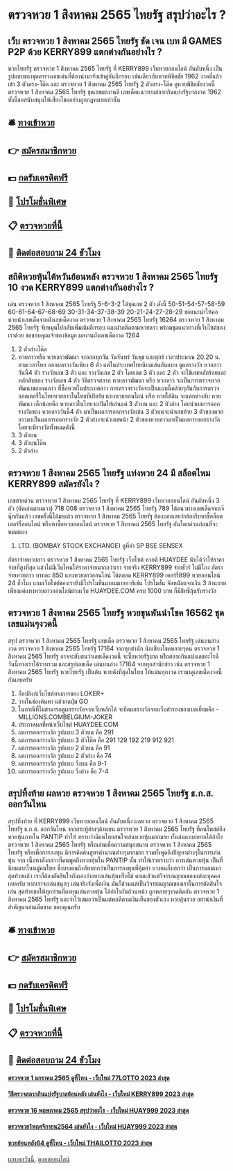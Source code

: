 # ตรวจหวย 1 สิงหาคม 2565 ไทยรัฐ สรุปว่าอะไร ?
## เว็บ ตรวจหวย 1 สิงหาคม 2565 ไทยรัฐ ชัด เจน เบท มี GAMES P2P ด้วย KERRY899 แตกต่างกันอย่างไร ?
หวยไทยรัฐ ตรวจหวย 1 สิงหาคม 2565 ไทยรัฐ ที่ KERRY899 เว็บหวยออนไลน์ อันดับหนึ่ง เป็นรูปแบบของชุดตารางเลขเด่นที่ต้องนำมาจับเข้าคู่กันอีกรอบ เช่นเดียวกับหวยพิชิตชัย 1962 งวดที่แล้วเข้า 3 ตัวตรง-โต๊ด และ ตรวจหวย 1 สิงหาคม 2565 ไทยรัฐ 2 ตัวตรง-โต๊ด ดูหวยพิชิตชัยงวดนี้ ตรวจหวย 1 สิงหาคม 2565 ไทยรัฐ ชุดเลขผลงานดี เลขเด็ดแนวทางสลากกินแบ่งรัฐบาลงวด 1962 ทั้งนี้ขอสนับสนุนให้เสี่ยงโชคอย่างถูกกฎหมายเท่านั้น

## 🛎 [ทางเข้าหวย](https://bit.ly/3BG5bNw)
## 👉 [สมัครสมาชิกหวย](https://bit.ly/3BG5bNw)
## 💵 [กดรับเครดิตฟรี](https://bit.ly/3C3mvgS)
## 👑 [โปรโมชั่นพิเศษ](https://bit.ly/3C3mvgS)
## 📋 [ตรวจหวยที่นี้](https://bit.ly/3C3mvgS)
## 📱 [ติดต่อสอบถาม 24 ชัวโมง](https://bit.ly/3C3mvgS)

## สถิติหวยหุ้นไต้หวันย้อนหลัง ตรวจหวย 1 สิงหาคม 2565 ไทยรัฐ 10 งวด KERRY899 แตกต่างกันอย่างไร ?
เด่น ตรวจหวย 1 สิงหาคม 2565 ไทยรัฐ 5-6-3-2 ได้ชุดเลข 2 ตัว ดังนี้
50-51-54-57-58-59
60-61-64-67-68-69
30-31-34-37-38-39
20-21-24-27-28-29
ขอแนะนำให้คอหวยนำเลขเด็ดจากผังเลขเด็ดงวด ตรวจหวย 1 สิงหาคม 2565 ไทยรัฐ 16264 ตรวจหวย 1 สิงหาคม 2565 ไทยรัฐ จับหมุนไปกลับเพิ่มเติมอีกรอบ และฝากติดตามหวยลาว พร้อมชุดแนวทางที่เว็บไซต์ของเราด้วย
ขอขอบคุณเจ้าของข้อมูล
ผลงานผังเลขเด็ดงวด 1264
1. 2 ตัวล่างโต๊ด
2. หวยลาวหรือ หวยลาวพัฒนา จะออกทุกวัน วันจันทร์ วันพุธ และศุกร์ เวลาประมาณ 20.20 น. ตามเวลาไทย ออกผลรางวัลเพียง 6 ตัว แต่ในประเทศไทยนิยมเล่นกันแบบ ดูผลรางวัล หวยลาววันนี้4 ตัว รางวัลเลข 3 ตัว และ รางวัลเลข 2 ตัว โดยเลข 3 ตัว และ 2 ตัว จะใช้เลขหลักร้อยและหลักสิบของ รางวัลเลข 4 ตัว วิธีตรวจสลาก หวยลาวพัฒนา หรือ หวยลาว จะเป็นการตรวจหวยพัฒนาของคนลาว ที่ซื้อหวยในประเทศลาว การตรวจรางวัลจะเป็นแบบนี้คล้ายๆกันกับการตรวจลอตเตอรี่ในไทยหวยลาวในไทยที่เปิดรับ แทงหวยออนไลน์ หรือ หวยใต้ดิน จะแตกต่างกับ หวยพัฒนา เล็กน้อยคือ หวยลาวในไทยจะเปิดให้เล่นแค่ 3 ตัวบน และ 2 ตัวล่าง โดยนำผลการออกรางวัลของ หวยลาววันนี้4 ตัว มาเป็นผลการออกรางวัลเช่น 3 ตัวบนจะนำเลขท้าย 3 ตัวของหวยลาวมาเป็นผลการออกรางวัล 2 ตัวล่างจะนำเลขหน้า 2 ตัวของหวยลาวมาเป็นผลการออกรางวัล โดยจะมีรางวัลทั้งหมดดังนี้
3. 3 ตัวบน
4. 3 ตัวบนโต๊ด
5. 2 ตัวล่าง

## ตรวจหวย 1 สิงหาคม 2565 ไทยรัฐ แท่งหวย 24 มี สล็อตไหม KERRY899 สมัครยังไง ?
เลขสายด่วน ตรวจหวย 1 สิงหาคม 2565 ไทยรัฐ ที่ KERRY899 เว็บหวยออนไลน์ อันดับหนึ่ง 3 ตัว (ตัดเล่นตามดวง) 718 008 ตรวจหวย 1 สิงหาคม 2565 ไทยรัฐ 789
ได้แนวทางเลขเด็ดจากเจ๊นุ๊กกันแล้ว เลขครั้งนี้ได้มาแล้ว ตรวจหวย 1 สิงหาคม 2565 ไทยรัฐ ต้องบอกเลยว่าต้องรีบหาซื้อล็อตเตอร์รี่ออนไลน์ หรือหาซื้อหวยออนไลน์ ตรวจหวย 1 สิงหาคม 2565 ไทยรัฐ กันโดยด่วนก่อนที่จะหมดแผง
1. LTD. (BOMBAY STOCK EXCHANGE) ดูที่ค่า SP BSE SENSEX

อัตราจ่ายหวยลาว ตรวจหวย 1 สิงหาคม 2565 ไทยรัฐ เว็บไซต์ หวยดี HUAYDEE นับได้ว่าให้ราคาจ่ายที่สูงที่สุด แล้วไม่มีเว็บไหนให้ราคาจ่ายมากกว่าเรา จ่ายจริง KERRY899 จ่ายชัวร์ ไม่มีโกง อัตราจ่ายหวยลาว บาทละ 850 แทงหวยลาวออนไลน์ ได้ตลอด KERRY899 เคอร์รี่899 หวยออนไลน์ 24 ชั่วโมง
แถมเว็บไซต์ของเรายังมีโปรโมชั่นมากมมายอาทิเช่น โปรโมชั่น จัดหนักแจกเงิน 3 ล้านบาท เพียงแค่แทงหวยลาวออนไลน์ผ่านเว็บ HUAYDEE.COM ครบ 1000 บาท ก็มีสิทธิ์ลุ้นรับรางวัล

## ตรวจหวย 1 สิงหาคม 2565 ไทยรัฐ หวยขุนพันนำโชค 16562 ชุดเลขแม่นๆงวดนี้
สรุป ตรวจหวย 1 สิงหาคม 2565 ไทยรัฐ เลขเด็ด ตรวจหวย 1 สิงหาคม 2565 ไทยรัฐ เด่นบนล่าง งวด ตรวจหวย 1 สิงหาคม 2565 ไทยรัฐ 17164 จากทุกสำนัก นักเสียงโชคหลายๆคน ตรวจหวย 1 สิงหาคม 2565 ไทยรัฐ อาจจะสับสนว่าเลขเด็ดงวดนี้ จะซื้อหวยรัฐบาล หรือสลากกินแบ่งเลขอะไรดี วันนี้ทางเราได้รวบรวม และสรุปเลขเด็ด เด่นบนล่าง 17164 จากทุกสำนักข่าว เช่น ตรวจหวย 1 สิงหาคม 2565 ไทยรัฐ หวยไทยรัฐ เป็นต้น หวยดังที่สุดในไทย ให้แม่นทุกงวด เรามาดูเลขเด็ดงวดนี้ กันเลยครับ
1. ก็อปลิงก์เว็บไซต์ทางการของ LOKER+
2. วางในช่องค้นหา แล้วกดปุ่ม GO
3. ในกรณีที่ไม่สามารถดูผลรางวัลจากเว็บหลักได้ จะยึดผลรางวัลจากเว็บสำรองของเบลเยี่ยมคือ -MILLIONS.COMBELGIUM-JOKER
4. ประกาศผลที่หน้าเว็บไซต์ HUAYDEE.COM
5. ผลการออกรางวัล รูปแบบ 3 ตัวบน คือ 291
6. ผลการออกรางวัล รูปแบบ 3 ตัวโต๊ด คือ 291 129 192 219 912 921
7. ผลการออกรางวัล รูปแบบ 2 ตัวบน คือ 91
8. ผลการออกรางวัล รูปแบบ 2 ตัวล่าง คือ 74
9. ผลการออกรางวัล รูปแบบ วิ่งบน คือ 9-1
10. ผลการออกรางวัล รูปแบบ วิ่งล่าง คือ 7-4

## สรุปทิ้งท้าย ผลหวย ตรวจหวย 1 สิงหาคม 2565 ไทยรัฐ ธ.ก.ส. ออกวันไหน
สรุปทิ้งท้าย ที่ KERRY899 เว็บหวยออนไลน์ อันดับหนึ่ง ผลหวย ตรวจหวย 1 สิงหาคม 2565 ไทยรัฐ ธ.ก.ส. ออกวันไหน จากกระทู้ต่างๆด้านบน ตรวจหวย 1 สิงหาคม 2565 ไทยรัฐ ที่คนโพสต์ถึงหวยหุ้นภายใน PANTIP ทำให้ ทราบว่ามีคนไทยสนใจเล่นหวยหุ้นมากมาย ทั้งเล่นแบบอยากได้กำไร ตรวจหวย 1 สิงหาคม 2565 ไทยรัฐ หรือเล่นเพื่อความสนุกสนาน ตรวจหวย 1 สิงหาคม 2565 ไทยรัฐ หรือเพื่อการลงทุน มีการคิดค้นสูตรคำนวณต่างๆมากมาย
รวมทั้งพูดถึงปัญหาต่างๆในการเล่นหุ้น จาก เนื้อหาดังกล่าวที่คนพูดถึงหวยหุ้นใน PANTIP นั้น ทำให้เราทราบว่า การเล่นหวยหุ้น เป็นที่นิยมมากในหมู่คนไทย ซึ่งบางคนถึงกับบอกว่าเป็นการลงทุนที่คุ้มค่า บางคนก็บอกว่า เป็นการมอมเมา สุดท้ายแล้ว เราก็ต้องตัดสินใจกันเองว่าอยากเล่นหุ้นหรือไม่ ตามแล้วแต่วิจารณญาณของแต่ละบุคคลเลยครับ
หากเราจะเล่นสนุกๆ เล่นจริงจังเพื่อเงิน มันก็ล้วนแต่เป็นวิจารณญาณของเราในการตัดสินใจเล่น สุดท้ายขอให้ทุกท่านที่ลงทุนเล่นหวยหุ้น ได้กำไรกันถ้วนหน้า ถูกหลายๆงวดติดกัน ตรวจหวย 1 สิงหาคม 2565 ไทยรัฐ และจำไว้เสมอว่าเป็นแต่พอดีตามเงินเย็นของตัวเอง หวยลุ้นรวย อย่านำเงินที่สำคัญมาเล่นเด็ดขาด ขอบคุณครับ

## 🛎 [ทางเข้าหวย](https://bit.ly/3BG5bNw)
## 👉 [สมัครสมาชิกหวย](https://bit.ly/3BG5bNw)
## 💵 [กดรับเครดิตฟรี](https://bit.ly/3C3mvgS)
## 👑 [โปรโมชั่นพิเศษ](https://bit.ly/3C3mvgS)
## 📋 [ตรวจหวยที่นี้](https://bit.ly/3C3mvgS)
## 📱 [ติดต่อสอบถาม 24 ชัวโมง](https://bit.ly/3C3mvgS)

#### [ตรวจหวย 1 มกราคม 2565 ดูที่ไหน - เว็บใหม่ 77LOTTO 2023 ล่าสุด](https://atom.io/themes/ตรวจหวย%201%20มกราคม%202565%20ดูที่ไหน%20-%20เว็บใหม่%2077lotto%202023%20ล่าสุด)
#### [วิธีตรวจสลากกินแบ่งรัฐบาลย้อนหลัง เล่นยังไง - เว็บใหม่ KERRY899 2023 ล่าสุด](https://atom.io/themes/วิธีตรวจสลากกินแบ่งรัฐบาลย้อนหลัง%20เล่นยังไง%20-%20เว็บใหม่%20kerry899%202023%20ล่าสุด)
#### [ตรวจหวย 16 พฤษภาคม 2565 สรุปว่าอะไร - เว็บใหม่ HUAY999 2023 ล่าสุด](https://atom.io/themes/ตรวจหวย%2016%20พฤษภาคม%202565%20สรุปว่าอะไร%20-%20เว็บใหม่%20huay999%202023%20ล่าสุด)
#### [ตรวจหวย1พฤศจิกายน2564 เล่นยังไง - เว็บใหม่ HUAY999 2023 ล่าสุด](https://atom.io/themes/ตรวจหวย1พฤศจิกายน2564%20เล่นยังไง%20-%20เว็บใหม่%20huay999%202023%20ล่าสุด)
#### [หวยย้อนหลัง64 ดูที่ไหน - เว็บใหม่ THAILOTTO 2023 ล่าสุด](https://atom.io/themes/หวยย้อนหลัง64%20ดูที่ไหน%20-%20เว็บใหม่%20thailotto%202023%20ล่าสุด)

[ผลบอลวันนี้](https://siamsport.tv "ผลบอลวันนี้"), [ดูบอลออนไลน์](https://siamsport.tv/ดูบอลสด "ดูบอลออนไลน์")